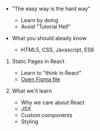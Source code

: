 
 *  "The easy way is the hard way"
    - Learn by doing
    - Avoid "Tutorial Hell"
    
* What you should aleady know
    - HTML5, CSS, Javascript, ES6

1. Static Pages in React
   * Learn to "think in React"
   * [Open Figma file](https://www.figma.com/file/xA1rJVQOorqMW6xjGdBLcI/ReactFacts)

2. What we'll learn
   * Why we care about React
   * JSX
   * Custom components
   * Styling
